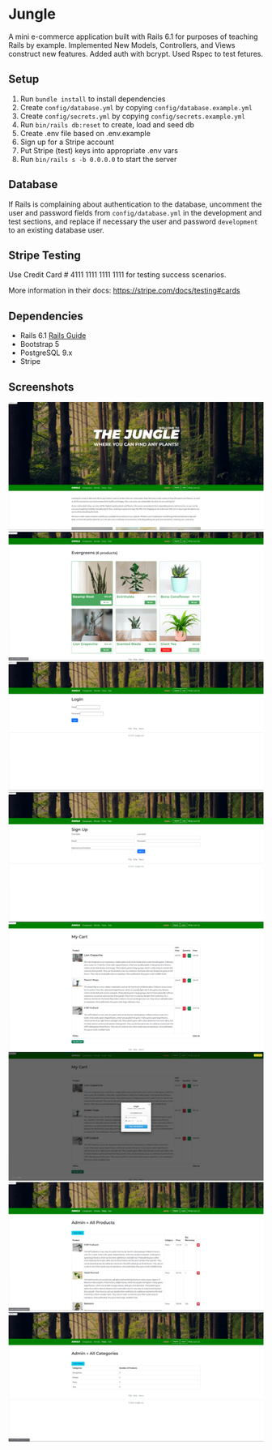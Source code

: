 # Jungle

A mini e-commerce application built with Rails 6.1 for purposes of teaching Rails by example. Implemented New Models, Controllers, and Views construct new features. Added auth with bcrypt. Used Rspec to test fetures. 

## Setup

1. Run `bundle install` to install dependencies
2. Create `config/database.yml` by copying `config/database.example.yml`
3. Create `config/secrets.yml` by copying `config/secrets.example.yml`
4. Run `bin/rails db:reset` to create, load and seed db
5. Create .env file based on .env.example
6. Sign up for a Stripe account
7. Put Stripe (test) keys into appropriate .env vars
8. Run `bin/rails s -b 0.0.0.0` to start the server

## Database

If Rails is complaining about authentication to the database, uncomment the user and password fields from `config/database.yml` in the development and test sections, and replace if necessary the user and password `development` to an existing database user.

## Stripe Testing

Use Credit Card # 4111 1111 1111 1111 for testing success scenarios.

More information in their docs: <https://stripe.com/docs/testing#cards>

## Dependencies

- Rails 6.1 [Rails Guide](http://guides.rubyonrails.org/v6.1/)
- Bootstrap 5
- PostgreSQL 9.x
- Stripe

## Screenshots

!["Screenshot of home screen"](https://github.com/BSMuse/Jungle/blob/master/docs/jungle_homescreen.png?raw=true)
!["Screenshot of products](https://github.com/BSMuse/Jungle/blob/master/docs/jungle_products.png?raw=true)
!["Screenshot of login"](https://github.com/BSMuse/Jungle/blob/master/docs/jungle_login.png?raw=true)
!["Screenshot of register](https://github.com/BSMuse/Jungle/blob/master/docs/jungle_register.png?raw=true)
!["Screenshot of cart](https://github.com/BSMuse/Jungle/blob/master/docs/jungle_cart.png?raw=true)
!["Screenshot of checkout](https://github.com/BSMuse/Jungle/blob/master/docs/jungle_checkout.png?raw=true)
!["Screenshot of admin products](https://github.com/BSMuse/Jungle/blob/master/docs/jungle_admin_products.png?raw=true)
!["Screenshot of admin categories](https://github.com/BSMuse/Jungle/blob/master/docs/jungle_admin_categories.png?raw=true)

